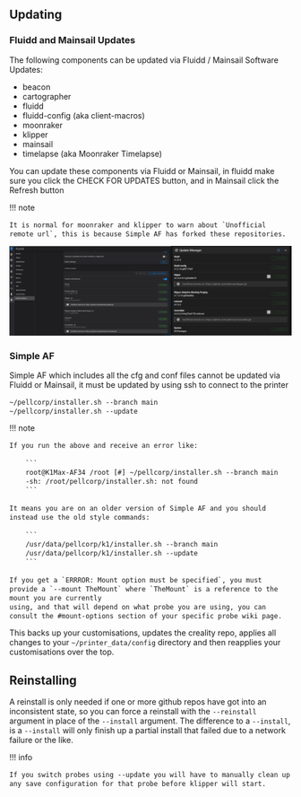 ## Updating

### Fluidd and Mainsail Updates

The following components can be updated via Fluidd / Mainsail Software Updates:

- beacon
- cartographer
- fluidd
- fluidd-config (aka client-macros)
- moonraker
- klipper
- mainsail
- timelapse (aka Moonraker Timelapse)

You can update these components via Fluidd or Mainsail, in fluidd make sure you click the CHECK FOR UPDATES button, and in Mainsail click the Refresh button

!!! note

    It is normal for moonraker and klipper to warn about `Unofficial remote url`, this is because Simple AF has forked these repositories.

![image](assets/images/update_software.png)

### Simple AF

Simple AF which includes all the cfg and conf files cannot be updated via Fluidd or Mainsail, it must be updated by using ssh to connect to the printer

```
~/pellcorp/installer.sh --branch main
~/pellcorp/installer.sh --update
```

!!! note

    If you run the above and receive an error like:

        ```
        root@K1Max-AF34 /root [#] ~/pellcorp/installer.sh --branch main
        -sh: /root/pellcorp/installer.sh: not found
        ```

    It means you are on an older version of Simple AF and you should instead use the old style commands:

        ```
        /usr/data/pellcorp/k1/installer.sh --branch main
        /usr/data/pellcorp/k1/installer.sh --update
        ```
    
    If you get a `ERRROR: Mount option must be specified`, you must provide a `--mount TheMount` where `TheMount` is a reference to the mount you are currently
    using, and that will depend on what probe you are using, you can consult the #mount-options section of your specific probe wiki page.

This backs up your customisations, updates the creality repo, applies all changes to your `~/printer_data/config` directory and then reapplies your customisations over the top.

## Reinstalling

A reinstall is only needed if one or more github repos have got into an inconsistent state, so you can force a reinstall with the `--reinstall` argument in place of the `--install` argument.  The difference to a `--install`, is a `--install` will only finish up a partial install that failed due to a network failure or the like.

!!! info

    If you switch probes using --update you will have to manually clean up any save configuration for that probe before klipper will start.

